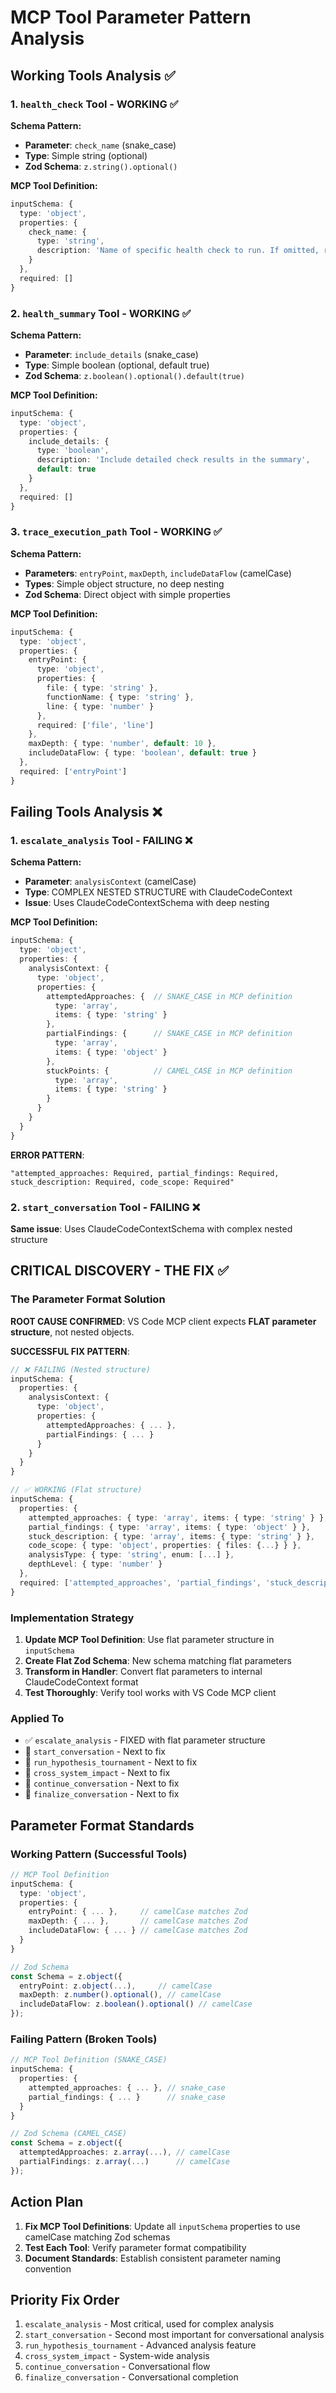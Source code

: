 # MCP Tool Parameter Pattern Analysis

## Working Tools Analysis ✅

### 1. `health_check` Tool - WORKING ✅

**Schema Pattern:**

- **Parameter**: `check_name` (snake_case)
- **Type**: Simple string (optional)
- **Zod Schema**: `z.string().optional()`

**MCP Tool Definition:**

```typescript
inputSchema: {
  type: 'object',
  properties: {
    check_name: {
      type: 'string',
      description: 'Name of specific health check to run. If omitted, runs all checks.'
    }
  },
  required: []
}
```

### 2. `health_summary` Tool - WORKING ✅

**Schema Pattern:**

- **Parameter**: `include_details` (snake_case)
- **Type**: Simple boolean (optional, default true)
- **Zod Schema**: `z.boolean().optional().default(true)`

**MCP Tool Definition:**

```typescript
inputSchema: {
  type: 'object',
  properties: {
    include_details: {
      type: 'boolean',
      description: 'Include detailed check results in the summary',
      default: true
    }
  },
  required: []
}
```

### 3. `trace_execution_path` Tool - WORKING ✅

**Schema Pattern:**

- **Parameters**: `entryPoint`, `maxDepth`, `includeDataFlow` (camelCase)
- **Types**: Simple object structure, no deep nesting
- **Zod Schema**: Direct object with simple properties

**MCP Tool Definition:**

```typescript
inputSchema: {
  type: 'object',
  properties: {
    entryPoint: {
      type: 'object',
      properties: {
        file: { type: 'string' },
        functionName: { type: 'string' },
        line: { type: 'number' }
      },
      required: ['file', 'line']
    },
    maxDepth: { type: 'number', default: 10 },
    includeDataFlow: { type: 'boolean', default: true }
  },
  required: ['entryPoint']
}
```

## Failing Tools Analysis ❌

### 1. `escalate_analysis` Tool - FAILING ❌

**Schema Pattern:**

- **Parameter**: `analysisContext` (camelCase)
- **Type**: COMPLEX NESTED STRUCTURE with ClaudeCodeContext
- **Issue**: Uses ClaudeCodeContextSchema with deep nesting

**MCP Tool Definition:**

```typescript
inputSchema: {
  type: 'object',
  properties: {
    analysisContext: {
      type: 'object',
      properties: {
        attemptedApproaches: {  // SNAKE_CASE in MCP definition
          type: 'array',
          items: { type: 'string' }
        },
        partialFindings: {      // SNAKE_CASE in MCP definition
          type: 'array',
          items: { type: 'object' }
        },
        stuckPoints: {          // CAMEL_CASE in MCP definition
          type: 'array',
          items: { type: 'string' }
        }
      }
    }
  }
}
```

**ERROR PATTERN**:

```
"attempted_approaches: Required, partial_findings: Required, stuck_description: Required, code_scope: Required"
```

### 2. `start_conversation` Tool - FAILING ❌

**Same issue**: Uses ClaudeCodeContextSchema with complex nested structure

## CRITICAL DISCOVERY - THE FIX ✅

### The Parameter Format Solution

**ROOT CAUSE CONFIRMED**: VS Code MCP client expects **FLAT parameter structure**, not nested objects.

**SUCCESSFUL FIX PATTERN**:

```typescript
// ❌ FAILING (Nested structure)
inputSchema: {
  properties: {
    analysisContext: {
      type: 'object',
      properties: {
        attemptedApproaches: { ... },
        partialFindings: { ... }
      }
    }
  }
}

// ✅ WORKING (Flat structure)
inputSchema: {
  properties: {
    attempted_approaches: { type: 'array', items: { type: 'string' } },
    partial_findings: { type: 'array', items: { type: 'object' } },
    stuck_description: { type: 'array', items: { type: 'string' } },
    code_scope: { type: 'object', properties: { files: {...} } },
    analysisType: { type: 'string', enum: [...] },
    depthLevel: { type: 'number' }
  },
  required: ['attempted_approaches', 'partial_findings', 'stuck_description', 'code_scope', 'analysisType', 'depthLevel']
}
```

### Implementation Strategy

1. **Update MCP Tool Definition**: Use flat parameter structure in `inputSchema`
2. **Create Flat Zod Schema**: New schema matching flat parameters  
3. **Transform in Handler**: Convert flat parameters to internal ClaudeCodeContext format
4. **Test Thoroughly**: Verify tool works with VS Code MCP client

### Applied To

- ✅ `escalate_analysis` - FIXED with flat parameter structure
- 🔄 `start_conversation` - Next to fix
- 🔄 `run_hypothesis_tournament` - Next to fix  
- 🔄 `cross_system_impact` - Next to fix
- 🔄 `continue_conversation` - Next to fix
- 🔄 `finalize_conversation` - Next to fix

## Parameter Format Standards

### Working Pattern (Successful Tools)

```typescript
// MCP Tool Definition
inputSchema: {
  type: 'object',
  properties: {
    entryPoint: { ... },     // camelCase matches Zod
    maxDepth: { ... },       // camelCase matches Zod
    includeDataFlow: { ... } // camelCase matches Zod
  }
}

// Zod Schema
const Schema = z.object({
  entryPoint: z.object(...),     // camelCase
  maxDepth: z.number().optional(), // camelCase
  includeDataFlow: z.boolean().optional() // camelCase
});
```

### Failing Pattern (Broken Tools)

```typescript
// MCP Tool Definition (SNAKE_CASE)
inputSchema: {
  properties: {
    attempted_approaches: { ... }, // snake_case
    partial_findings: { ... }      // snake_case
  }
}

// Zod Schema (CAMEL_CASE)
const Schema = z.object({
  attemptedApproaches: z.array(...), // camelCase
  partialFindings: z.array(...)      // camelCase
});
```

## Action Plan

1. **Fix MCP Tool Definitions**: Update all `inputSchema` properties to use camelCase matching Zod schemas
2. **Test Each Tool**: Verify parameter format compatibility
3. **Document Standards**: Establish consistent parameter naming convention

## Priority Fix Order

1. `escalate_analysis` - Most critical, used for complex analysis
2. `start_conversation` - Second most important for conversational analysis
3. `run_hypothesis_tournament` - Advanced analysis feature
4. `cross_system_impact` - System-wide analysis
5. `continue_conversation` - Conversational flow
6. `finalize_conversation` - Conversational completion

